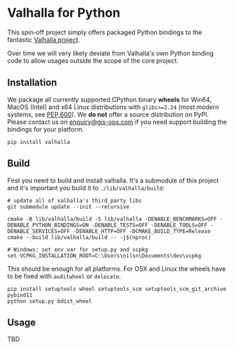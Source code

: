# Valhalla for Python

This spin-off project simply offers packaged Python bindings to the fantastic [Valhalla project](https://github.com/valhalla/valhalla).

Over time we will very likely deviate from Valhalla's own Python binding code to allow usages outside the scope of the core project.

## Installation
 
We package all currently supported CPython binary **wheels** for Win64, MacOS (Intel) and x64 Linux distributions with `glibc>=2.24` (most modern systems, see [PEP 600](https://www.python.org/dev/peps/pep-0600/)). We **do not** offer a source distribution on PyPI. Please contact us on enquiry@gis-ops.com if you need support building the bindings for your platform.

`pip install valhalla`

## Build

First you need to build and install valhalla. It's a submodule of this project and it's important you build it to `./lib/valhalla/build`:

```shell script
# update all of valhalla's third_party libs
git submodule update --init --recursive

cmake -B lib/valhalla/build -S lib/valhalla -DENABLE_BENCHMARKS=OFF -DENABLE_PYTHON_BINDINGS=ON -DENABLE_TESTS=OFF -DENABLE_TOOLS=OFF -DENABLE_SERVICES=OFF -DENABLE_HTTP=OFF -DCMAKE_BUILD_TYPE=Release
cmake --build lib/valhalla/build -- -j$(nproc)

# Windows: set env var for setup.py and vcpkg
set VCPKG_INSTALLATION_ROOT=C:\Users\nilsn\Documents\dev\vcpkg
```

This should be enough for all platforms. For OSX and Linux the wheels have to be fixed with `auditwheel` or `delocate`.

```
pip install setuptools wheel setuptools_scm setuptools_scm_git_archive pybind11
python setup.py bdist_wheel
```

## Usage

TBD
